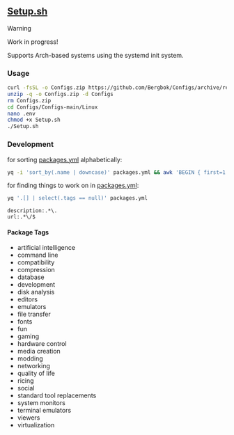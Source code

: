 ## [Setup.sh](./Setup.sh)

> [!WARNING]  
> Work in progress!

Supports Arch-based systems using the systemd init system.

### Usage

```bash
curl -fsSL -o Configs.zip https://github.com/Bergbok/Configs/archive/refs/heads/main.zip
unzip -q -o Configs.zip -d Configs
rm Configs.zip
cd Configs/Configs-main/Linux
nano .env
chmod +x Setup.sh
./Setup.sh
```

### Development

for sorting [packages.yml](./packages.yml) alphabetically:
```bash
yq -i 'sort_by(.name | downcase)' packages.yml && awk 'BEGIN { first=1 } /^- name:/ { if (!first) print ""; first=0 } { print }' packages.yml > temp && mv temp packages.yml
```

for finding things to work on in [packages.yml](./packages.yml):
```bash
yq '.[] | select(.tags == null)' packages.yml
```
```regex
description:.*\.
url:.*\/$
```

#### Package Tags

- artificial intelligence
- command line
- compatibility
- compression
- database
- development
- disk analysis
- editors
- emulators
- file transfer
- fonts
- fun
- gaming
- hardware control
- media creation
- modding
- networking
- quality of life
- ricing
- social
- standard tool replacements
- system monitors
- terminal emulators
- viewers
- virtualization

<!--
https://archlinux.org/packages
https://aur.archlinux.org/packages
https://flathub.org
https://packages.debian.org
https://packages.fedoraproject.org
-->
